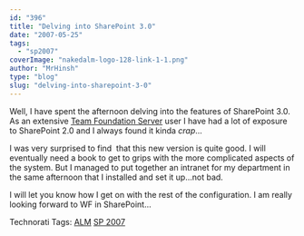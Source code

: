 ```yaml
---
id: "396"
title: "Delving into SharePoint 3.0"
date: "2007-05-25"
tags: 
  - "sp2007"
coverImage: "nakedalm-logo-128-link-1-1.png"
author: "MrHinsh"
type: "blog"
slug: "delving-into-sharepoint-3-0"
---
```


Well, I have spent the afternoon delving into the features of SharePoint 3.0. As an extensive [Team Foundation Server](http://msdn2.microsoft.com/en-us/teamsystem/aa718934.aspx "Team Foundation Server") user I have had a lot of exposure to SharePoint 2.0 and I always found it kinda _crap_...

I was very surprised to find  that this new version is quite good. I will eventually need a book to get to grips with the more complicated aspects of the system. But I managed to put together an intranet for my department in the same afternoon that I installed and set it up...not bad.

I will let you know how I get on with the rest of the configuration. I am really looking forward to WF in SharePoint...

Technorati Tags: [ALM](http://technorati.com/tags/ALM) [SP 2007](http://technorati.com/tags/SP+2007)



